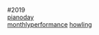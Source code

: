 

#2019<br>
[pianoday](post_pianoday2019.md)<br>
[monthlyperformance](mf.md)
[howling](howling.md)


